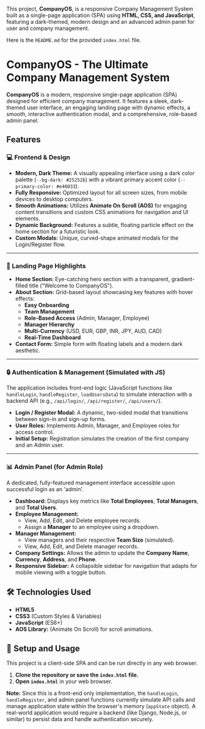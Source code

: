 This project, **CompanyOS**, is a responsive Company Management System built as a single-page application (SPA) using **HTML, CSS, and JavaScript**, featuring a dark-themed, modern design and an advanced admin panel for user and company management.

Here is the `README.md` for the provided `index.html` file.


# CompanyOS - The Ultimate Company Management System

**CompanyOS** is a modern, responsive single-page application (SPA) designed for efficient company management. It features a sleek, dark-themed user interface, an engaging landing page with dynamic effects, a smooth, interactive authentication modal, and a comprehensive, role-based admin panel.

## Features

### 💻 Frontend & Design
* **Modern, Dark Theme:** A visually appealing interface using a dark color palette (`--bg-dark: #25252b`) with a vibrant primary accent color (`--primary-color: #e46033`).
* **Fully Responsive:** Optimized layout for all screen sizes, from mobile devices to desktop computers.
* **Smooth Animations:** Utilizes **Animate On Scroll (AOS)** for engaging content transitions and custom CSS animations for navigation and UI elements.
* **Dynamic Background:** Features a subtle, floating particle effect on the home section for a futuristic look.
* **Custom Modals:** Unique, curved-shape animated modals for the Login/Register flow.

---

### 🚀 Landing Page Highlights
* **Home Section:** Eye-catching hero section with a transparent, gradient-filled title ("Welcome to CompanyOS").
* **About Section:** Grid-based layout showcasing key features with hover effects:
    * **Easy Onboarding**
    * **Team Management**
    * **Role-Based Access** (Admin, Manager, Employee)
    * **Manager Hierarchy**
    * **Multi-Currency** (USD, EUR, GBP, INR, JPY, AUD, CAD)
    * **Real-Time Dashboard**
* **Contact Form:** Simple form with floating labels and a modern dark aesthetic.

---

### 🔒 Authentication & Management (Simulated with JS)
The application includes front-end logic (JavaScript functions like `handleLogin`, `handleRegister`, `loadUsersData`) to simulate interaction with a backend API (e.g., `/api/login/`, `/api/register/`, `/api/users/`).

* **Login / Register Modal:** A dynamic, two-sided modal that transitions between sign-in and sign-up forms.
* **User Roles:** Implements Admin, Manager, and Employee roles for access control.
* **Initial Setup:** Registration simulates the creation of the first company and an Admin user.

---

### 📊 Admin Panel (for Admin Role)
A dedicated, fully-featured management interface accessible upon successful login as an 'admin'.

* **Dashboard:** Displays key metrics like **Total Employees**, **Total Managers**, and **Total Users**.
* **Employee Management:**
    * View, Add, Edit, and Delete employee records.
    * Assign a **Manager** to an employee using a dropdown.
* **Manager Management:**
    * View managers and their respective **Team Size** (simulated).
    * View, Add, Edit, and Delete manager records.
* **Company Settings:** Allows the admin to update the **Company Name**, **Currency**, **Address**, and **Phone**.
* **Responsive Sidebar:** A collapsible sidebar for navigation that adapts for mobile viewing with a toggle button.

## 🛠️ Technologies Used

* **HTML5**
* **CSS3** (Custom Styles & Variables)
* **JavaScript** (ES6+)
* **AOS Library:** (Animate On Scroll) for scroll animations.

## 📝 Setup and Usage

This project is a client-side SPA and can be run directly in any web browser.

1.  **Clone the repository or save the `index.html` file.**
2.  **Open `index.html`** in your web browser.

**Note:** Since this is a front-end only implementation, the `handleLogin`, `handleRegister`, and admin panel functions currently simulate API calls and manage application state within the browser's memory (`appState` object). A real-world application would require a backend (like Django, Node.js, or similar) to persist data and handle authentication securely.

